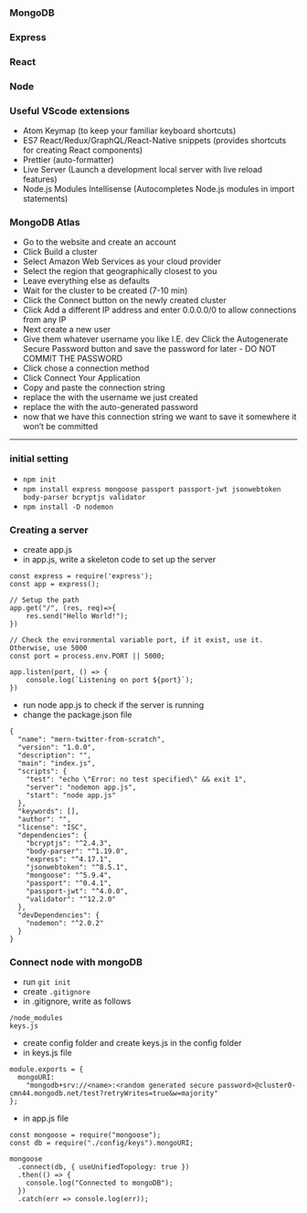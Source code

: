 ### MongoDB
### Express
### React
### Node

### Useful VScode extensions
- Atom Keymap (to keep your familiar keyboard shortcuts)
- ES7 React/Redux/GraphQL/React-Native snippets (provides shortcuts for creating React components)
- Prettier (auto-formatter)
- Live Server (Launch a development local server with live reload features)
- Node.js Modules Intellisense (Autocompletes Node.js modules in import statements)


### MongoDB Atlas

- Go to the website and create an account
- Click Build a cluster
- Select Amazon Web Services as your cloud provider
- Select the region that geographically closest to you
- Leave everything else as defaults
- Wait for the cluster to be created (7-10 min)
- Click the Connect button on the newly created cluster
- Click Add a different IP address and enter 0.0.0.0/0 to allow connections from any IP
- Next create a new user
- Give them whatever username you like I.E. dev Click the Autogenerate Secure Password button and save the password for later - DO NOT COMMIT THE PASSWORD
- Click chose a connection method
- Click Connect Your Application
- Copy and paste the connection string
- replace the <username> with the username we just created
- replace the <password> with the auto-generated password
- now that we have this connection string we want to save it somewhere it won’t be committed




*******

### initial setting
- `npm init`
- `npm install express mongoose passport passport-jwt jsonwebtoken body-parser bcryptjs validator `
- `npm install -D nodemon`

### Creating a server
- create app.js
- in app.js, write a skeleton code to set up the server
```
const express = require('express');
const app = express();

// Setup the path
app.get("/", (res, req)=>{
    res.send("Hello World!");
})

// Check the environmental variable port, if it exist, use it. Otherwise, use 5000 
const port = process.env.PORT || 5000;

app.listen(port, () => {
    console.log(`Listening on port ${port}`);
})
```
- run node app.js to check if the server is running
- change the package.json file
```
{
  "name": "mern-twitter-from-scratch",
  "version": "1.0.0",
  "description": "",
  "main": "index.js",
  "scripts": {
    "test": "echo \"Error: no test specified\" && exit 1",
    "server": "nodemon app.js",
    "start": "node app.js"
  },
  "keywords": [],
  "author": "",
  "license": "ISC",
  "dependencies": {
    "bcryptjs": "^2.4.3",
    "body-parser": "^1.19.0",
    "express": "^4.17.1",
    "jsonwebtoken": "^8.5.1",
    "mongoose": "^5.9.4",
    "passport": "^0.4.1",
    "passport-jwt": "^4.0.0",
    "validator": "^12.2.0"
  },
  "devDependencies": {
    "nodemon": "^2.0.2"
  }
}
```

### Connect node with mongoDB
- run `git init`
- create `.gitignore`
- in .gitignore, write as follows
```
/node_modules
keys.js

```

- create config folder and create keys.js in the config folder
- in keys.js file
```
module.exports = {
  mongoURI:
    "mongodb+srv://<name>:<random generated secure password>@cluster0-cmn44.mongodb.net/test?retryWrites=true&w=majority"
};
```
- in app.js file
```
const mongoose = require("mongoose");
const db = require("./config/keys").mongoURI;

mongoose
  .connect(db, { useUnifiedTopology: true })
  .then(() => {
    console.log("Connected to mongoDB");
  })
  .catch(err => console.log(err));
```

